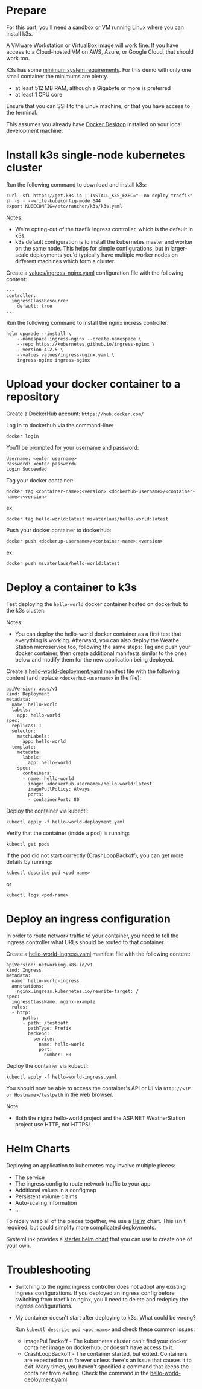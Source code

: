 # Prepare
For this part, you'll need a sandbox or VM running Linux where you can install k3s.

A VMware Workstation or VirtualBox image will work fine.  If you have access to a Cloud-hosted VM on AWS, Azure, or Google Cloud, that should work too.

K3s has some [minimum system requirements](https://docs.k3s.io/installation/requirements#hardware).  For this demo with only one small container the minimums are plenty.
- at least 512 MB RAM, although a Gigabyte or more is preferred
- at least 1 CPU core

Ensure that you can SSH to the Linux machine, or that you have access to the terminal.

This assumes you already have [Docker Desktop](https://www.docker.com/) installed on your local development machine.

# Install k3s single-node kubernetes cluster
Run the following command to download and install k3s:

```
curl -sfL https://get.k3s.io | INSTALL_K3S_EXEC="--no-deploy traefik" sh -s - --write-kubeconfig-mode 644
export KUBECONFIG=/etc/rancher/k3s/k3s.yaml
```
Notes:
- We're opting-out of the traefik ingress controller, which is the default in k3s.
- k3s default configuration is to install the kubernetes master and worker on the same node.  This helps for simple configurations, but in larger-scale deployments you'd typically have multiple worker nodes on different machines which form a cluster.

Create a [values/ingress-nginx.yaml](hello-world/k3s-manifests/values/ingress-nginx.yaml) configuration file with the following content:
```
---
controller:
  ingressClassResource:
    default: true
...
```

Run the following command to install the nginx incress controller:
```
helm upgrade --install \
    --namespace ingress-nginx --create-namespace \
    --repo https://kubernetes.github.io/ingress-nginx \
    --version 4.2.5 \
    --values values/ingress-nginx.yaml \
    ingress-nginx ingress-nginx
```

# Upload your docker container to a repository
Create a DockerHub account: `https://hub.docker.com/`

Log in to dockerhub via the command-line:

```
docker login
```

You'll be prompted for your username and password:

```
Username: <enter username>
Password: <enter password>
Login Succeeded
```

Tag your docker container:
```
docker tag <container-name>:<version> <dockerhub-username>/<container-name>:<version>
```
ex:
```
docker tag hello-world:latest msvaterlaus/hello-world:latest
```

Push your docker container to dockerhub:
```
docker push <dockerup-username>/<container-name>:<version>
```
ex:
```
docker push msvaterlaus/hello-world:latest
```

# Deploy a container to k3s
Test deploying the `hello-world` docker container hosted on dockerhub to the k3s cluster:

Notes:
- You can deploy the hello-world docker container as a first test that everything is working.  Afterward, you can also deploy the Weathe Station microservice too, following the same steps:  Tag and push your docker container, then create additional manifests similar to the ones below and modify them for the new application being deployed.

Create a [hello-world-deployment.yaml](hello-world/k3s-manifests/hello-world-deployment.yaml) manifest file with the following content (and replace `<dockerhub-username>` in the file):
```
apiVersion: apps/v1
kind: Deployment
metadata:
  name: hello-world
  labels:
    app: hello-world
spec:
  replicas: 1
  selector:
    matchLabels:
      app: hello-world
  template:
    metadata:
      labels:
        app: hello-world
    spec:
      containers:
      - name: hello-world
        image: <dockerhub-username>/hello-world:latest
        imagePullPolicy: Always
        ports:
        - containerPort: 80
```

Deploy the container via kubectl:
```
kubectl apply -f hello-world-deployment.yaml
```

Verify that the container (inside a pod) is running:
```
kubectl get pods
```

If the pod did not start correctly (CrashLoopBackoff), you can get more details by running:
```
kubectl describe pod <pod-name>
```

or

```
kubectl logs <pod-name>
```

# Deploy an ingress configuration
In order to route network traffic to your container, you need to tell the ingress controller what URLs should be routed to that container.

Create a [hello-world-ingress.yaml](hello-world/k3s-manifests/hello-world-ingress.yaml) manifest file with the following content:
```
apiVersion: networking.k8s.io/v1
kind: Ingress
metadata:
  name: hello-world-ingress
  annotations:
    nginx.ingress.kubernetes.io/rewrite-target: /
spec:
  ingressClassName: nginx-example
  rules:
  - http:
      paths:
      - path: /testpath
        pathType: Prefix
        backend:
          service:
            name: hello-world
            port:
              number: 80
```

Deploy the container via kubectl:
```
kubectl apply -f hello-world-ingress.yaml
```

You should now be able to access the container's API or UI via `http://<IP or Hostname>/testpath` in the web browser.

Note:
- Both the niginx hello-world project and the ASP.NET WeatherStation project use HTTP, not HTTPS!

# Helm Charts
Deploying an application to kubernetes may involve multiple pieces:
- The service
- The ingress config to route network traffic to your app
- Additional values in a configmap
- Persistent volume claims
- Auto-scaling information
- ...

To nicely wrap all of the pieces together, we use a [Helm](https://helm.sh/) chart.  This isn't required, but could simplify more complicated deployments.

SystemLink provides a [starter helm chart](https://dev.azure.com/ni/DevCentral/_git/Skyline?path=/HelmStarterScaffold) that you can use to create one of your own.

# Troubleshooting

- Switching to the nginx ingress controller does not adopt any existing ingress configurations.  If you deployed an ingress config before switching from traefik to nginx, you'll need to delete and redeploy the ingress configurations.

- My container doesn't start after deploying to k3s.  What could be wrong?
  
  Run `kubectl describe pod <pod-name>` and check these common issues:
  - ImagePullBackoff - The kubernetes cluster can't find your docker container image on dockerhub, or doesn't have access to it.
  - CrashLoopBackoff - The container started, but exited.  Containers are expected to run forever unless there's an issue that causes it to exit.  Many times, you haven't specified a command that keeps the container from exiting.  Check the command in the [hello-world-deployment.yaml](hello-world/k3s-manifests/hello-world-deployment.yaml)